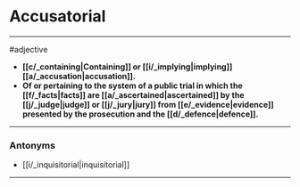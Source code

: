 # Accusatorial
---
#adjective
- **[[c/_containing|Containing]] or [[i/_implying|implying]] [[a/_accusation|accusation]].**
- **Of or pertaining to the system of a public trial in which the [[f/_facts|facts]] are [[a/_ascertained|ascertained]] by the [[j/_judge|judge]] or [[j/_jury|jury]] from [[e/_evidence|evidence]] presented by the prosecution and the [[d/_defence|defence]].**
---
### Antonyms
- [[i/_inquisitorial|inquisitorial]]
---
